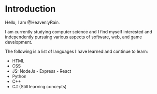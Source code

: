 # Introduction
Hello, I am @HeavenlyRain. 

I am currently studying computer science and I find myself interested and independently pursuing various aspects of software, web, and game development.

The following is a list of languages I have learned and continue to learn:
* HTML
* CSS
* JS: NodeJs - Express - React
* Python
* C++
* C# (Still learning concepts)

<!---
HeavenlyRain/HeavenlyRain is a ✨ special ✨ repository because its `README.md` (this file) appears on your GitHub profile.
You can click the Preview link to take a look at your changes.
--->
